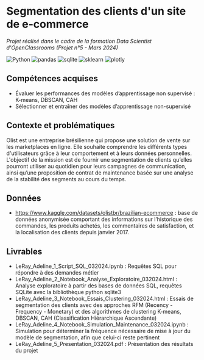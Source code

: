 # Segmentation des clients d'un site de e-commerce

_Projet réalisé dans le cadre de la formation Data Scientist d'OpenClassrooms (Projet n°5 - Mars 2024)_

![Python](https://img.shields.io/badge/python-3670A0?style=for-the-badge&logo=python&logoColor=ffdd54) ![pandas](https://img.shields.io/badge/Pandas-2C2D72?style=for-the-badge&logo=pandas&logoColor=white) ![sqlite](https://img.shields.io/badge/Sqlite-003B57?style=for-the-badge&logo=sqlite&logoColor=white) ![sklearn](https://img.shields.io/badge/scikitlearn-F7931E.svg?style=for-the-badge&logo=scikit-learn&logoColor=white) ![plotly](https://img.shields.io/badge/Plotly-239120?style=for-the-badge&logo=plotly&logoColor=white)


## Compétences acquises
* Évaluer les performances des modèles d’apprentissage non supervisé : K-means, DBSCAN, CAH
* Sélectionner et entraîner des modèles d’apprentissage non-supervisé

## Contexte et problématiques
Olist est une entreprise brésilienne qui propose une solution de vente sur les marketplaces en ligne.
Elle souhaite comprendre les différents types d'utilisateurs grâce à leur comportement et à leurs données personnelles. 
L'objectif de la mission est de fournir une segmentation de clients qu’elles pourront utiliser au quotidien pour leurs campagnes de communication, ainsi qu’une proposition de contrat de maintenance basée sur une analyse de la stabilité des segments au cours du temps.

## Données
* https://www.kaggle.com/datasets/olistbr/brazilian-ecommerce : base de données anonymisée comportant des informations sur l’historique des commandes, les produits achetés, les commentaires de satisfaction, et la localisation des clients depuis janvier 2017.
  
## Livrables
* LeRay_Adeline_1_Script_SQL_032024.ipynb : Requêtes SQL pour répondre à des demandes métier
* LeRay_Adeline_2_Notebook_Analyse_Exploratoire_032024.html : Analyse exploratoire à partir des bases de données SQL, requêtes SQLite avec la bibliothèque python sqlite3
* LeRay_Adeline_3_Notebook_Essais_Clustering_032024.html : Essais de segmentation des clients avec des approches RFM (Recency - Frequency - Monetary) et des algorithmes de clustering K-means, DBSCAN, CAH (Classification Hiérarchique Ascendante)
* LeRay_Adeline_4_Notebook_Simulation_Maintenance_032024.ipynb : Simulation pour déterminer la fréquence nécessaire de mise à jour du modèle de segmentation, afin que celui-ci reste pertinent
* LeRay_Adeline_5_Presentation_032024.pdf : Présentation des résultats du projet
